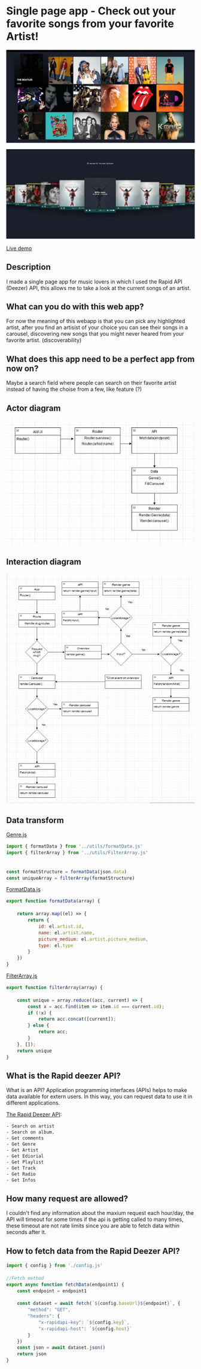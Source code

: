 # Single page app - Check out your favorite songs from your favorite Artist!


![image](https://raw.githubusercontent.com/RowinRuizendaal/web-app-from-scratch-2021/master/assets/documentation/home.jpg)

![image](https://raw.githubusercontent.com/RowinRuizendaal/web-app-from-scratch-2021/master/assets/documentation/teaser.png)


[Live demo](https://rowinruizendaal.github.io/web-app-from-scratch-2021/)


## Description

I made a single page app for music lovers in which I used the Rapid API (Deezer) API, this allows me to take a look at the current songs of an artist. 


## What can you do with this web app?

For now the meaning of this webapp is that you can pick any highlighted artist, after you find an artisist of your choice you can see their songs in a carousel, discovering new songs that you might never heared from your favorite artist. (discoverability)


## What does this app need to be a perfect app from now on?

Maybe a search field where people can search on their favorite artist instead of having the choise from a few,
like feature (?)




## Actor diagram 

![actor](https://raw.githubusercontent.com/RowinRuizendaal/web-app-from-scratch-2021/master/assets/documentation/Actor.png)

## Interaction diagram

![actor](https://raw.githubusercontent.com/RowinRuizendaal/web-app-from-scratch-2021/master/assets/documentation/Interaction-diagram.png)


## Data transform

[Genre.js](https://github.com/RowinRuizendaal/web-app-from-scratch-2021/blob/master/js/modules/genre/genre.js#L48-L49)

```js
import { formatData } from '../utils/formatData.js'
import { filterArray } from '../utils/FilterArray.js'


const formatStructure = formatData(json.data)
const uniqueArray = filterArray(formatStructure)

```

[FormatData.js](https://github.com/RowinRuizendaal/web-app-from-scratch-2021/blob/master/js/modules/utils/formatData.js)
```js
export function formatData(array) {

    return array.map((el) => {
        return {
            id: el.artist.id,
            name: el.artist.name,
            picture_medium: el.artist.picture_medium,
            type: el.type
        }
    })
}
```

[FilterArray.js](https://github.com/RowinRuizendaal/web-app-from-scratch-2021/blob/master/js/modules/utils/FilterArray.js)


```js
export function filterArray(array) {

    const unique = array.reduce((acc, current) => {
        const x = acc.find(item => item.id === current.id);
        if (!x) {
            return acc.concat([current]);
        } else {
            return acc;
        }
    }, []);
    return unique
}
```


## What is the Rapid deezer API?

What is an API? Application programming interfaces (APIs) helps to make data available for extern users. In this way, you can request data to use it in different applications.

[The Rapid Deezer API](https://rapidapi.com/deezerdevs/api/deezer-1):

    - Search on artist
    - Search on album.
    - Get comments
    - Get Genre
    - Get Artist
    - Get Ediorial
    - Get Playlist
    - Get Track
    - Get Radio
    - Get Infos

## How many request are allowed?

I couldn't find any information about the maxium request each hour/day, the API will timeout for some times if the api is getting called to many times, these timeout are not rate limits since you are able to fetch data within seconds after it.


## How to fetch data from the Rapid Deezer API?

```js
import { config } from './config.js'

//Fetch method
export async function fetchData(endpoint1) {
    const endpoint = endpoint1

    const dataset = await fetch(`${config.baseUrl}${endpoint}`, {
        "method": "GET",
        "headers": {
            "x-rapidapi-key": `${config.key}`,
            "x-rapidapi-host": `${config.host}`
        }
    })
    const json = await dataset.json()
    return json
}


```